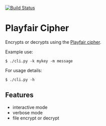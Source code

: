 [![Build Status](https://travis-ci.org/timothy-wilson/playfair.svg?branch=master)](https://travis-ci.org/timothy-wilson/playfair)

# Playfair Cipher

Encrypts or decrypts using the [Playfair cipher](https://en.wikipedia.org/wiki/Playfair_cipher).

Example use:

    $ ./cli.py -k mykey -m message

For usage details:

    $ ./cli.py -h

## Features

- interactive mode
- verbose mode
- file encrypt or decrypt
